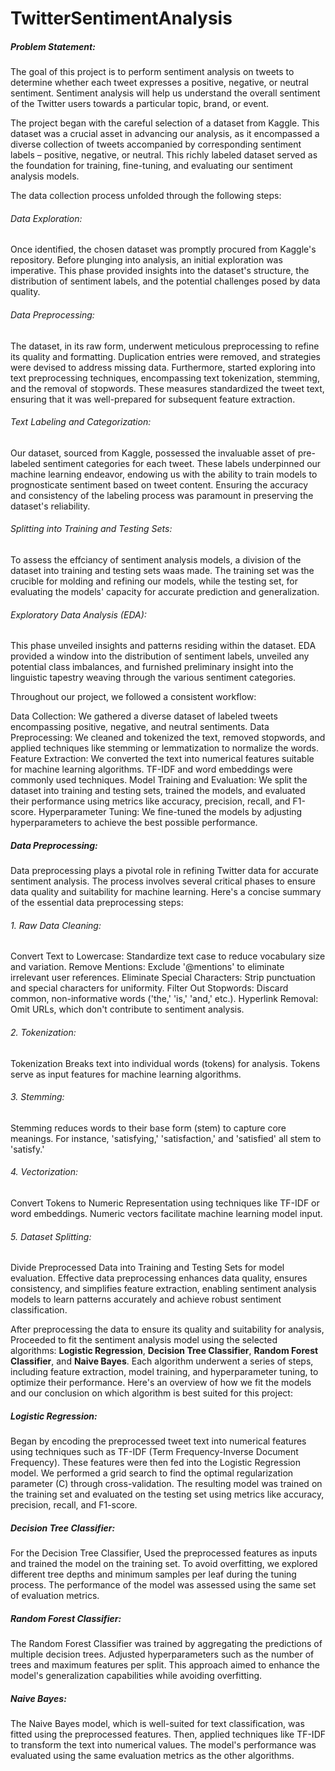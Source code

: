 # TwitterSentimentAnalysis
##### Problem Statement:

The goal of this project is to perform sentiment analysis on tweets to determine whether each tweet expresses a positive, negative, or neutral sentiment. Sentiment analysis will help us understand the overall sentiment of the Twitter users towards a particular topic, brand, or event.

The project began with the careful selection of a dataset from Kaggle. This dataset was a crucial asset in advancing our analysis, as it encompassed a diverse collection of tweets accompanied by corresponding sentiment labels – positive, negative, or neutral. This richly labeled dataset served as the foundation for training, fine-tuning, and evaluating our sentiment analysis models.

The data collection process unfolded through the following steps:

###### Data Exploration: 
Once identified, the chosen dataset was promptly procured from Kaggle's repository. Before plunging into analysis, an initial exploration was imperative. This phase provided insights into the dataset's structure, the distribution of sentiment labels, and the potential challenges posed by data quality.
###### Data Preprocessing: 
The dataset, in its raw form, underwent meticulous preprocessing to refine its quality and formatting. Duplication entries were removed, and strategies were devised to address missing data. Furthermore, started exploring into text preprocessing techniques, encompassing text tokenization, stemming, and the removal of stopwords. These measures standardized the tweet text, ensuring that it was well-prepared for subsequent feature extraction.
###### Text Labeling and Categorization: 
Our dataset, sourced from Kaggle, possessed the invaluable asset of pre-labeled sentiment categories for each tweet. These labels underpinned our machine learning endeavor, endowing us with the ability to train models to prognosticate sentiment based on tweet content. Ensuring the accuracy and consistency of the labeling process was paramount in preserving the dataset's reliability.
###### Splitting into Training and Testing Sets: 
To assess the effciancy of sentiment analysis models, a division of the dataset into training and testing sets waas made. The training set was the crucible for molding and refining our models, while the testing set, for evaluating the models' capacity for accurate prediction and generalization.
###### Exploratory Data Analysis (EDA): 
This phase unveiled insights and patterns residing within the dataset. EDA provided a window into the distribution of sentiment labels, unveiled any potential class imbalances, and furnished preliminary insight into the linguistic tapestry weaving through the various sentiment categories.





Throughout our project, we followed a consistent workflow:

Data Collection: We gathered a diverse dataset of labeled tweets encompassing positive, negative, and neutral sentiments.
Data Preprocessing: We cleaned and tokenized the text, removed stopwords, and applied techniques like stemming or lemmatization to normalize the words.
Feature Extraction: We converted the text into numerical features suitable for machine learning algorithms. TF-IDF and word embeddings were commonly used techniques.
Model Training and Evaluation: We split the dataset into training and testing sets, trained the models, and evaluated their performance using metrics like accuracy, precision, recall, and F1-score.
Hyperparameter Tuning: We fine-tuned the models by adjusting hyperparameters to achieve the best possible performance.

##### Data Preprocessing:

Data preprocessing plays a pivotal role in refining Twitter data for accurate sentiment analysis. The process involves several critical phases to ensure data quality and suitability for machine learning. Here's a concise summary of the essential data preprocessing steps:

###### 1. Raw Data Cleaning:

Convert Text to Lowercase: Standardize text case to reduce vocabulary size and variation.
Remove Mentions: Exclude '@mentions' to eliminate irrelevant user references.
Eliminate Special Characters: Strip punctuation and special characters for uniformity.
Filter Out Stopwords: Discard common, non-informative words ('the,' 'is,' 'and,' etc.).
Hyperlink Removal: Omit URLs, which don't contribute to sentiment analysis.
###### 2. Tokenization:

Tokenization Breaks text into individual words (tokens) for analysis.
Tokens serve as input features for machine learning algorithms.
###### 3. Stemming:

Stemming reduces words to their base form (stem) to capture core meanings.
For instance, 'satisfying,' 'satisfaction,' and 'satisfied' all stem to 'satisfy.'
###### 4. Vectorization:

Convert Tokens to Numeric Representation using techniques like TF-IDF or word embeddings.
Numeric vectors facilitate machine learning model input.
###### 5. Dataset Splitting:

Divide Preprocessed Data into Training and Testing Sets for model evaluation.
Effective data preprocessing enhances data quality, ensures consistency, and simplifies feature extraction, enabling sentiment analysis models to learn patterns accurately and achieve robust sentiment classification.

After preprocessing the data to ensure its quality and suitability for analysis, Proceeded to fit the sentiment analysis model using the selected algorithms: **Logistic Regression**, **Decision Tree Classifier**, **Random Forest Classifier**, and **Naive Bayes**. Each algorithm underwent a series of steps, including feature extraction, model training, and hyperparameter tuning, to optimize their performance. Here's an overview of how we fit the models and our conclusion on which algorithm is best suited for this project:

##### Logistic Regression:
Began by encoding the preprocessed tweet text into numerical features using techniques such as TF-IDF (Term Frequency-Inverse Document Frequency). These features were then fed into the Logistic Regression model. We performed a grid search to find the optimal regularization parameter (C) through cross-validation. The resulting model was trained on the training set and evaluated on the testing set using metrics like accuracy, precision, recall, and F1-score.
##### Decision Tree Classifier:
For the Decision Tree Classifier, Used the preprocessed features as inputs and trained the model on the training set. To avoid overfitting, we explored different tree depths and minimum samples per leaf during the tuning process. The performance of the model was assessed using the same set of evaluation metrics.
##### Random Forest Classifier:
The Random Forest Classifier was trained by aggregating the predictions of multiple decision trees. Adjusted hyperparameters such as the number of trees and maximum features per split. This approach aimed to enhance the model's generalization capabilities while avoiding overfitting.
##### Naive Bayes:
The Naive Bayes model, which is well-suited for text classification, was fitted using the preprocessed features. Then, applied techniques like TF-IDF to transform the text into numerical values. The model's performance was evaluated using the same evaluation metrics as the other algorithms.



